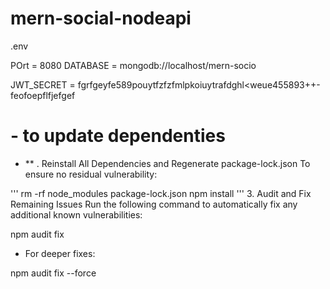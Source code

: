 # mern-social-nodeapi


.env

POrt = 8080
DATABASE = mongodb://localhost/mern-socio

JWT_SECRET = fgrfgeyfe589pouytfzfzfmlpkoiuytrafdghl<weue455893++-feofoepflfjefgef




# - to update dependenties
- ** . Reinstall All Dependencies and Regenerate package-lock.json
To ensure no residual vulnerability:

'''
rm -rf node_modules package-lock.json
npm install
'''
3. Audit and Fix Remaining Issues
Run the following command to automatically fix any additional known vulnerabilities:


npm audit fix

- For deeper fixes:

npm audit fix --force
